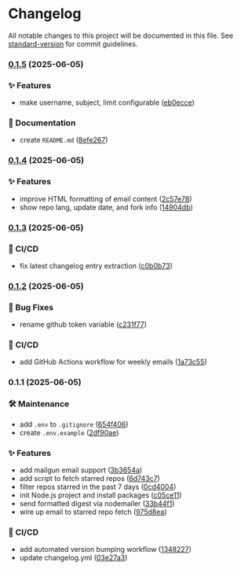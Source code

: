 # Changelog

All notable changes to this project will be documented in this file. See [standard-version](https://github.com/conventional-changelog/standard-version) for commit guidelines.

### [0.1.5](https://github.com/OleksandrZadvornyi/github-stars-newsletter/compare/v0.1.4...v0.1.5) (2025-06-05)


### ✨ Features

* make username, subject, limit configurable ([eb0ecce](https://github.com/OleksandrZadvornyi/github-stars-newsletter/commit/eb0ecce5eba8b7d8142225372ee6b86f9451fb69))


### 📝 Documentation

* create `README.md` ([8efe267](https://github.com/OleksandrZadvornyi/github-stars-newsletter/commit/8efe267331f6f4c02355ae87956e6ccbb6ce4c2c))

### [0.1.4](https://github.com/OleksandrZadvornyi/github-stars-newsletter/compare/v0.1.3...v0.1.4) (2025-06-05)


### ✨ Features

* improve HTML formatting of email content ([2c57e78](https://github.com/OleksandrZadvornyi/github-stars-newsletter/commit/2c57e788f719ce1ed76273eb5e3cdc947545150c))
* show repo lang, update date, and fork info ([14904db](https://github.com/OleksandrZadvornyi/github-stars-newsletter/commit/14904db1660e633eebeaf56a83a8f1be07c7d7a9))

### [0.1.3](https://github.com/OleksandrZadvornyi/github-stars-newsletter/compare/v0.1.2...v0.1.3) (2025-06-05)


### 👷 CI/CD

* fix latest changelog entry extraction ([c0b0b73](https://github.com/OleksandrZadvornyi/github-stars-newsletter/commit/c0b0b73714a8fa8360eb9461957a9107b2400c16))

### [0.1.2](https://github.com/OleksandrZadvornyi/github-stars-newsletter/compare/v0.1.1...v0.1.2) (2025-06-05)


### 🐛 Bug Fixes

* rename github token variable ([c231f77](https://github.com/OleksandrZadvornyi/github-stars-newsletter/commit/c231f771ac7fe1debbd82dbf5b084581620c31ff))


### 👷 CI/CD

* add GitHub Actions workflow for weekly emails ([1a73c55](https://github.com/OleksandrZadvornyi/github-stars-newsletter/commit/1a73c5571baad01279f7e71973de57a5f94428d2))

### 0.1.1 (2025-06-05)


### 🛠 Maintenance

* add `.env` to `.gitignore` ([654f406](https://github.com/OleksandrZadvornyi/github-stars-newsletter/commit/654f406b922cb44f0dee6807fa0f7cea15aee7e6))
* create `.env.example` ([2df90ae](https://github.com/OleksandrZadvornyi/github-stars-newsletter/commit/2df90aeb5e7cf08e5d6bf2d76338d11a4ebf98da))


### ✨ Features

* add mailgun email support ([3b3654a](https://github.com/OleksandrZadvornyi/github-stars-newsletter/commit/3b3654a408f65d3d3c766e696a30ba533ee1a67a))
* add script to fetch starred repos ([6d743c7](https://github.com/OleksandrZadvornyi/github-stars-newsletter/commit/6d743c72ff8dc069a1eb346a4750e9a1bf129b66))
* filter repos starred in the past 7 days ([0cd4004](https://github.com/OleksandrZadvornyi/github-stars-newsletter/commit/0cd40047c0eabe68088985ef35dbc6f8d77a2a43))
* init Node.js project and install packages ([c05ce11](https://github.com/OleksandrZadvornyi/github-stars-newsletter/commit/c05ce118ed18c11ee3e36b49cd06a242558d2e51))
* send formatted digest via nodemailer ([33b44f1](https://github.com/OleksandrZadvornyi/github-stars-newsletter/commit/33b44f1eca20ab3bcd126becf16cf2f14f5b258b))
* wire up email to starred repo fetch ([975d8ea](https://github.com/OleksandrZadvornyi/github-stars-newsletter/commit/975d8ea4ac791097bd94a54d327f656a7e01166a))


### 👷 CI/CD

* add automated version bumping workflow ([1348227](https://github.com/OleksandrZadvornyi/github-stars-newsletter/commit/134822788e395bf69eefcc36b7388bd76f910028))
* update changelog.yml ([03e27a3](https://github.com/OleksandrZadvornyi/github-stars-newsletter/commit/03e27a3d30a331d3171f87cf934726a0808a6249))
